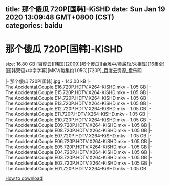 
title: 那个傻瓜 720P[国韩]-KiSHD
date: Sun Jan 19 2020 13:09:48 GMT+0800 (CST)    
categories: baidu
---

# 那个傻瓜 720P[国韩]-KiSHD
size: 16.80 GB
 [百度云][韩国][2009][那个傻瓜][金雅中/黄晸玟/朱相昱][16集全][国韩双语+中字字幕][MKV/每集约1.05G][720P]_百度云资源_盘乐网
 
|- 那个傻瓜 720P[国韩].jpg - 143.00 kB
|- The.Accidental.Couple.E16.720P.HDTV.X264-KiSHD.mkv - 1.05 GB
|- The.Accidental.Couple.E15.720P.HDTV.X264-KiSHD.mkv - 1.05 GB
|- The.Accidental.Couple.E14.720P.HDTV.X264-KiSHD.mkv - 1.05 GB
|- The.Accidental.Couple.E13.720P.HDTV.X264-KiSHD.mkv - 1.05 GB
|- The.Accidental.Couple.E12.720P.HDTV.X264-KiSHD.mkv - 1.05 GB
|- The.Accidental.Couple.E11.720P.HDTV.X264-KiSHD.mkv - 1.05 GB
|- The.Accidental.Couple.E10.720P.HDTV.X264-KiSHD.mkv - 1.05 GB
|- The.Accidental.Couple.E09.720P.HDTV.X264-KiSHD.mkv - 1.05 GB
|- The.Accidental.Couple.E08.720P.HDTV.X264-KiSHD.mkv - 1.05 GB
|- The.Accidental.Couple.E07.720P.HDTV.X264-KiSHD.mkv - 1.05 GB
|- The.Accidental.Couple.E06.720P.HDTV.X264-KiSHD.mkv - 1.05 GB
|- The.Accidental.Couple.E05.720P.HDTV.X264-KiSHD.mkv - 1.05 GB
|- The.Accidental.Couple.E04.720P.HDTV.X264-KiSHD.mkv - 1.05 GB
|- The.Accidental.Couple.E03.720P.HDTV.X264-KiSHD.mkv - 1.05 GB
|- The.Accidental.Couple.E02.720P.HDTV.X264-KiSHD.mkv - 1.05 GB
|- The.Accidental.Couple.E01.720P.HDTV.X264-KiSHD.mkv - 1.05 GB

[How to download](https://bpcam.bemobtrk.com/go/2ceec3aa-1ca2-46d6-b9ff-aaa5c184517c?jno=869)